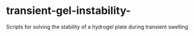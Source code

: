 # transient-gel-instability-
Scripts for solving the stability of a hydrogel plate during transient swelling 
